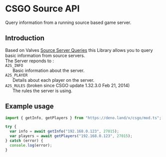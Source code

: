# CSGO Source API

Query information from a running source based game server.

## Introduction

Based on Valves [Source Server Queries](https://developer.valvesoftware.com/wiki/Server_queries) this Library allows you to query basic information from source servers.
</br>
The Server reponds to :
</br>
`A2S_INFO`
</br>
&nbsp;&nbsp;&nbsp;&nbsp;&nbsp;&nbsp;Basic information about the server.
</br>
`A2S_PLAYER`
</br>
&nbsp;&nbsp;&nbsp;&nbsp;&nbsp;&nbsp;Details about each player on the server.
</br>
`A2S_RULES` (broken since CSGO update 1.32.3.0 Feb 21, 2014)
</br>
&nbsp;&nbsp;&nbsp;&nbsp;&nbsp;&nbsp;The rules the server is using.

## Example usage

```typescript
import { getInfo, getPlayers } from "https://deno.land/x/csgo/mod.ts";

try {
  var info = await getInfo("192.168.0.123", 27015);
  var players = await getPlayers("192.168.0.123", 27015);
} catch (error) {
  console.log(error);
}
```
